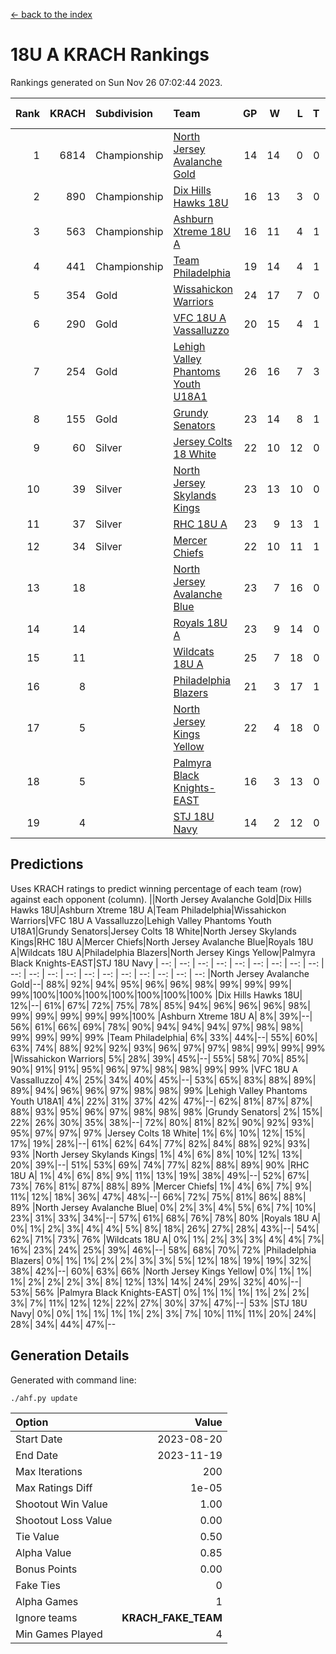 [<- back to the index](readme.md)
# 18U A KRACH Rankings
Rankings generated on Sun Nov 26 07:02:44 2023.

Rank|KRACH|Subdivision|Team|GP|W|L|T|OTW|OTL|SoS|Exp Wins|Win Diff
---:|---:|:---|:---|---:|---:|---:|---:|---:|---:|---:|---:|---:
1|6814|Championship|[North Jersey Avalanche Gold](https://gamesheetstats.com/seasons/3659/teams/140737/schedule)|14|14|0|0|0|0|87|14.8|-0.0
2|890|Championship|[Dix Hills Hawks 18U](https://gamesheetstats.com/seasons/3659/teams/140731/schedule)|16|13|3|0|1|0|567|13.9|0.0
3|563|Championship|[Ashburn Xtreme 18U A](https://gamesheetstats.com/seasons/3659/teams/140730/schedule)|16|11|4|1|1|0|260|12.4|0.0
4|441|Championship|[Team Philadelphia](https://gamesheetstats.com/seasons/3659/teams/140745/schedule)|19|14|4|1|0|0|218|15.4|0.0
5|354|Gold|[Wissahickon Warriors](https://gamesheetstats.com/seasons/3659/teams/140748/schedule)|24|17|7|0|0|0|231|17.9|0.0
6|290|Gold|[VFC 18U A Vassalluzzo](https://gamesheetstats.com/seasons/3659/teams/140746/schedule)|20|15|4|1|2|1|134|16.4|0.0
7|254|Gold|[Lehigh Valley Phantoms Youth U18A1](https://gamesheetstats.com/seasons/3659/teams/140734/schedule)|26|16|7|3|0|0|207|18.4|0.0
8|155|Gold|[Grundy Senators](https://gamesheetstats.com/seasons/3659/teams/140732/schedule)|23|14|8|1|0|0|200|15.4|0.0
9|60|Silver|[Jersey Colts 18 White](https://gamesheetstats.com/seasons/3659/teams/140733/schedule)|22|10|12|0|0|2|1018|10.9|0.0
10|39|Silver|[North Jersey Skylands Kings](https://gamesheetstats.com/seasons/3659/teams/140739/schedule)|23|13|10|0|1|1|941|13.9|0.0
11|37|Silver|[RHC 18U A](https://gamesheetstats.com/seasons/3659/teams/140742/schedule)|23|9|13|1|0|1|182|10.4|0.0
12|34|Silver|[Mercer Chiefs](https://gamesheetstats.com/seasons/3659/teams/140735/schedule)|22|10|11|1|0|1|661|11.4|0.0
13|18||[North Jersey Avalanche Blue](https://gamesheetstats.com/seasons/3659/teams/140736/schedule)|23|7|16|0|0|1|173|7.9|0.0
14|14||[Royals 18U A](https://gamesheetstats.com/seasons/3659/teams/140743/schedule)|23|9|14|0|1|0|125|9.9|0.0
15|11||[Wildcats 18U A](https://gamesheetstats.com/seasons/3659/teams/140747/schedule)|25|7|18|0|1|1|844|7.9|0.0
16|8||[Philadelphia Blazers](https://gamesheetstats.com/seasons/3659/teams/140741/schedule)|21|3|17|1|0|2|191|4.4|0.0
17|5||[North Jersey Kings Yellow](https://gamesheetstats.com/seasons/3659/teams/140738/schedule)|22|4|18|0|1|0|670|4.9|0.0
18|5||[Palmyra Black Knights-EAST](https://gamesheetstats.com/seasons/3659/teams/140740/schedule)|16|3|13|0|2|0|114|3.9|0.0
19|4||[STJ 18U Navy](https://gamesheetstats.com/seasons/3659/teams/140744/schedule)|14|2|12|0|0|0|127|2.9|0.0

## Predictions
Uses KRACH ratings to predict winning percentage of each team (row) against each opponent (column).
||North Jersey Avalanche Gold|Dix Hills Hawks 18U|Ashburn Xtreme 18U A|Team Philadelphia|Wissahickon Warriors|VFC 18U A Vassalluzzo|Lehigh Valley Phantoms Youth U18A1|Grundy Senators|Jersey Colts 18 White|North Jersey Skylands Kings|RHC 18U A|Mercer Chiefs|North Jersey Avalanche Blue|Royals 18U A|Wildcats 18U A|Philadelphia Blazers|North Jersey Kings Yellow|Palmyra Black Knights-EAST|STJ 18U Navy
| --: | --: | --: | --: | --: | --: | --: | --: | --: | --: | --: | --: | --: | --: | --: | --: | --: | --: | --: | --: 
|North Jersey Avalanche Gold|--| 88%| 92%| 94%| 95%| 96%| 96%| 98%| 99%| 99%| 99%| 99%|100%|100%|100%|100%|100%|100%|100%
|Dix Hills Hawks 18U| 12%|--| 61%| 67%| 72%| 75%| 78%| 85%| 94%| 96%| 96%| 96%| 98%| 99%| 99%| 99%| 99%| 99%|100%
|Ashburn Xtreme 18U A|  8%| 39%|--| 56%| 61%| 66%| 69%| 78%| 90%| 94%| 94%| 94%| 97%| 98%| 98%| 99%| 99%| 99%| 99%
|Team Philadelphia|  6%| 33%| 44%|--| 55%| 60%| 63%| 74%| 88%| 92%| 92%| 93%| 96%| 97%| 97%| 98%| 99%| 99%| 99%
|Wissahickon Warriors|  5%| 28%| 39%| 45%|--| 55%| 58%| 70%| 85%| 90%| 91%| 91%| 95%| 96%| 97%| 98%| 98%| 99%| 99%
|VFC 18U A Vassalluzzo|  4%| 25%| 34%| 40%| 45%|--| 53%| 65%| 83%| 88%| 89%| 89%| 94%| 96%| 96%| 97%| 98%| 98%| 99%
|Lehigh Valley Phantoms Youth U18A1|  4%| 22%| 31%| 37%| 42%| 47%|--| 62%| 81%| 87%| 87%| 88%| 93%| 95%| 96%| 97%| 98%| 98%| 98%
|Grundy Senators|  2%| 15%| 22%| 26%| 30%| 35%| 38%|--| 72%| 80%| 81%| 82%| 90%| 92%| 93%| 95%| 97%| 97%| 97%
|Jersey Colts 18 White|  1%|  6%| 10%| 12%| 15%| 17%| 19%| 28%|--| 61%| 62%| 64%| 77%| 82%| 84%| 88%| 92%| 93%| 93%
|North Jersey Skylands Kings|  1%|  4%|  6%|  8%| 10%| 12%| 13%| 20%| 39%|--| 51%| 53%| 69%| 74%| 77%| 82%| 88%| 89%| 90%
|RHC 18U A|  1%|  4%|  6%|  8%|  9%| 11%| 13%| 19%| 38%| 49%|--| 52%| 67%| 73%| 76%| 81%| 87%| 88%| 89%
|Mercer Chiefs|  1%|  4%|  6%|  7%|  9%| 11%| 12%| 18%| 36%| 47%| 48%|--| 66%| 72%| 75%| 81%| 86%| 88%| 89%
|North Jersey Avalanche Blue|  0%|  2%|  3%|  4%|  5%|  6%|  7%| 10%| 23%| 31%| 33%| 34%|--| 57%| 61%| 68%| 76%| 78%| 80%
|Royals 18U A|  0%|  1%|  2%|  3%|  4%|  4%|  5%|  8%| 18%| 26%| 27%| 28%| 43%|--| 54%| 62%| 71%| 73%| 76%
|Wildcats 18U A|  0%|  1%|  2%|  3%|  3%|  4%|  4%|  7%| 16%| 23%| 24%| 25%| 39%| 46%|--| 58%| 68%| 70%| 72%
|Philadelphia Blazers|  0%|  1%|  1%|  2%|  2%|  3%|  3%|  5%| 12%| 18%| 19%| 19%| 32%| 38%| 42%|--| 60%| 63%| 66%
|North Jersey Kings Yellow|  0%|  1%|  1%|  1%|  2%|  2%|  2%|  3%|  8%| 12%| 13%| 14%| 24%| 29%| 32%| 40%|--| 53%| 56%
|Palmyra Black Knights-EAST|  0%|  1%|  1%|  1%|  1%|  2%|  2%|  3%|  7%| 11%| 12%| 12%| 22%| 27%| 30%| 37%| 47%|--| 53%
|STJ 18U Navy|  0%|  0%|  1%|  1%|  1%|  1%|  2%|  3%|  7%| 10%| 11%| 11%| 20%| 24%| 28%| 34%| 44%| 47%|--

## Generation Details

Generated with command line:
```
./ahf.py update
```

| Option | Value |
| :----- | ----: |
| Start Date | 2023-08-20 |
| End Date | 2023-11-19 |
| Max Iterations | 200 |
| Max Ratings Diff | 1e-05 |
| Shootout Win Value | 1.00 |
| Shootout Loss Value | 0.00 |
| Tie Value | 0.50 |
| Alpha Value | 0.85 |
| Bonus Points | 0.00 |
| Fake Ties | 0 |
| Alpha Games | 1 |
| Ignore teams | __KRACH_FAKE_TEAM__ |
| Min Games Played | 4 |

